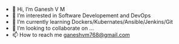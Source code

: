 - 👋 Hi, I’m Ganesh V M
- 👀 I’m interested in Software Developement and DevOps
- 🌱 I’m currently learning Dockers/Kubernates/Ansible/Jenkins/Git
- 💞️ I’m looking to collaborate on ...
- 📫 How to reach me ganeshvm768@gmail.com

<!---
ganeshvm768/ganeshvm768 is a ✨ special ✨ repository because its `README.md` (this file) appears on your GitHub profile.
You can click the Preview link to take a look at your changes.
--->

